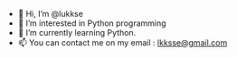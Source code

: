 - 👋 Hi, I’m @lukkse
- 👀 I’m interested in Python programming
- 🌱 I’m currently learning Python.
- 📫 You can contact me on my email : lkksse@gmail.com

<!---
lukkse/lukkse is a ✨ special ✨ repository because its `README.md` (this file) appears on your GitHub profile.
You can click the Preview link to take a look at your changes.
--->
